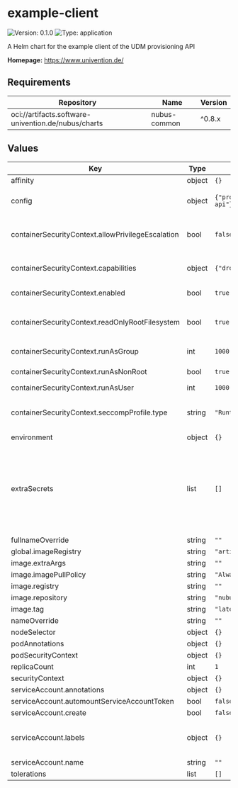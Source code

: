 # example-client

![Version: 0.1.0](https://img.shields.io/badge/Version-0.1.0-informational?style=flat-square) ![Type: application](https://img.shields.io/badge/Type-application-informational?style=flat-square)

A Helm chart for the example client of the UDM provisioning API

**Homepage:** <https://www.univention.de/>

## Requirements

| Repository | Name | Version |
|------------|------|---------|
| oci://artifacts.software-univention.de/nubus/charts | nubus-common | ^0.8.x |

## Values

| Key | Type | Default | Description |
|-----|------|---------|-------------|
| affinity | object | `{}` |  |
| config | object | `{"provisioningApiBaseUrl":"http://provisioning-api"}` | Configuration of the example client |
| containerSecurityContext.allowPrivilegeEscalation | bool | `false` | Enable container privileged escalation. |
| containerSecurityContext.capabilities | object | `{"drop":["ALL"]}` | Security capabilities for container. |
| containerSecurityContext.enabled | bool | `true` | Enable security context. |
| containerSecurityContext.readOnlyRootFilesystem | bool | `true` | Mounts the container's root filesystem as read-only. |
| containerSecurityContext.runAsGroup | int | `1000` | Process group id. |
| containerSecurityContext.runAsNonRoot | bool | `true` | Run container as a user. |
| containerSecurityContext.runAsUser | int | `1000` | Process user id. |
| containerSecurityContext.seccompProfile.type | string | `"RuntimeDefault"` | Disallow custom Seccomp profile by setting it to RuntimeDefault. |
| environment | object | `{}` |  |
| extraSecrets | list | `[]` | Optionally specify a secret to create (primarily intended to be used in development environments to provide custom certificates) |
| fullnameOverride | string | `""` |  |
| global.imageRegistry | string | `"artifacts.software-univention.de"` |  |
| image.extraArgs | string | `""` |  |
| image.imagePullPolicy | string | `"Always"` |  |
| image.registry | string | `""` |  |
| image.repository | string | `"nubus-dev/images/provisioning-example-client"` |  |
| image.tag | string | `"latest"` |  |
| nameOverride | string | `""` |  |
| nodeSelector | object | `{}` |  |
| podAnnotations | object | `{}` |  |
| podSecurityContext | object | `{}` |  |
| replicaCount | int | `1` |  |
| securityContext | object | `{}` |  |
| serviceAccount.annotations | object | `{}` |  |
| serviceAccount.automountServiceAccountToken | bool | `false` |  |
| serviceAccount.create | bool | `false` |  |
| serviceAccount.labels | object | `{}` | Additional custom labels for the ServiceAccount. |
| serviceAccount.name | string | `""` |  |
| tolerations | list | `[]` |  |
